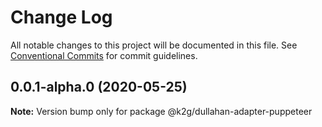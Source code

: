 # Change Log

All notable changes to this project will be documented in this file.
See [Conventional Commits](https://conventionalcommits.org) for commit guidelines.

## 0.0.1-alpha.0 (2020-05-25)

**Note:** Version bump only for package @k2g/dullahan-adapter-puppeteer
